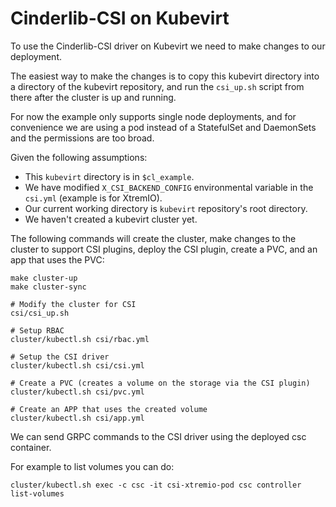 # Cinderlib-CSI on Kubevirt

To use the Cinderlib-CSI driver on Kubevirt we need to make changes to our deployment.

The easiest way to make the changes is to copy this kubevirt directory into a directory of the kubevirt repository, and run the `csi_up.sh` script from there after the cluster is up and running.

For now the example only supports single node deployments, and for convenience we are using a pod instead of a StatefulSet and DaemonSets and the permissions are too broad.

Given the following assumptions:

- This `kubevirt` directory is in `$cl_example`.
- We have modified `X_CSI_BACKEND_CONFIG` environmental variable in the `csi.yml` (example is for XtremIO).
- Our current working directory is `kubevirt` repository's root directory.
- We haven't created a kubevirt cluster yet.

The following commands will create the cluster, make changes to the cluster to support CSI plugins, deploy the CSI plugin, create a PVC, and an app that uses the PVC:


```
make cluster-up
make cluster-sync

# Modify the cluster for CSI
csi/csi_up.sh

# Setup RBAC
cluster/kubectl.sh csi/rbac.yml

# Setup the CSI driver
cluster/kubectl.sh csi/csi.yml

# Create a PVC (creates a volume on the storage via the CSI plugin)
cluster/kubectl.sh csi/pvc.yml

# Create an APP that uses the created volume
cluster/kubectl.sh csi/app.yml
```

We can send GRPC commands to the CSI driver using the deployed csc container.

For example to list volumes you can do:

```
cluster/kubectl.sh exec -c csc -it csi-xtremio-pod csc controller list-volumes
```

